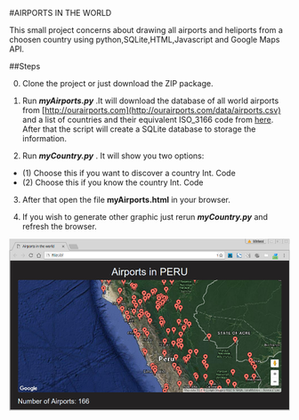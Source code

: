 #AIRPORTS IN THE WORLD

This small project concerns about drawing all airports and heliports from a choosen country  using python,SQLite,HTML,Javascript and Google Maps API.

##Steps

0. Clone the project or just download the ZIP package.

1. Run **_myAirports.py_** .It will download the database of all world airports from 
[http://ourairports.com](http://ourairports.com/data/airports.csv) and a list of countries and their equivalent ISO_3166 code from [here](https://commondatastorage.googleapis.com/ckannet-storage/2011-11-25T132653/iso_3166_2_countries.csv). After that the script will create a SQLite database to storage the information.

2. Run **_myCountry.py_** . It will show you two options:
  * (1) Choose this if you want to discover a country Int. Code
  * (2) Choose this if you know the country Int. Code

3. After that open the file **myAirports.html** in your browser.

4. If you wish to generate other graphic just rerun **_myCountry.py_** and refresh the browser.

![Example of airport](airportsexample.png)
